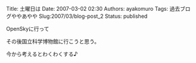 Title: 土曜日は
Date: 2007-03-02 02:30
Authors: ayakomuro
Tags:  過去ブログややあやや
Slug:2007/03/blog-post_2
Status: published

OpenSkyに行って  

その後国立科学博物館に行こうと思う。

今から考えるとわくわくする♪
